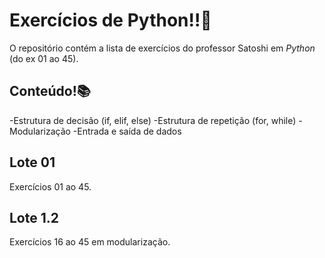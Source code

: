 # Exercícios de Python!!🐍
O repositório contém a lista de exercícios do professor Satoshi em *Python* (do ex 01 ao 45).

## Conteúdo!📚
-Estrutura de decisão (if, elif, else)
-Estrutura de repetição (for, while)
-Modularização 
-Entrada e saída de dados

## Lote 01
Exercícios 01 ao 45.
## Lote 1.2
Exercícios 16 ao 45 em modularização. 
